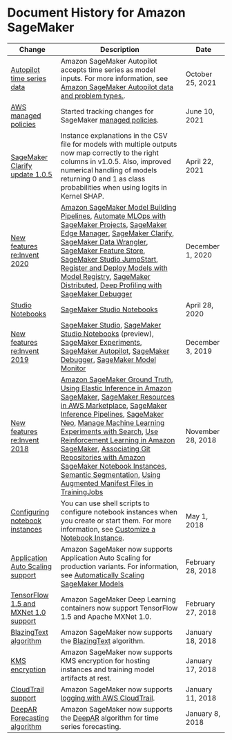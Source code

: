 # Document History for Amazon SageMaker<a name="doc-history"></a>

| Change | Description | Date | 
| --- |--- |--- |
| [Autopilot time series data](#doc-history) | Amazon SageMaker Autopilot accepts time series as model inputs\. For more information, see [Amazon SageMaker Autopilot data and problem types\.](https://docs.aws.amazon.com/sagemaker/latest/dg/autopilot-problem-types)\. | October 25, 2021 | 
| [AWS managed policies](#doc-history) | Started tracking changes for SageMaker [managed policies](https://docs.aws.amazon.com/sagemaker/latest/dg/security-iam-awsmanpol-sc.html#security-iam-awsmanpol-sc-updates)\. | June 10, 2021 | 
| [SageMaker Clarify update 1\.0\.5](https://docs.aws.amazon.com/sagemaker/latest/dg/clarify-fairness-and-explainability.html) | Instance explanations in the CSV file for models with multiple outputs now map correctly to the right columns in v1\.0\.5\. Also, improved numerical handling of models returning 0 and 1 as class probabilities when using logits in Kernel SHAP\. | April 22, 2021 | 
| [New features re:Invent 2020](#doc-history) |  [Amazon SageMaker Model Building Pipelines](https://docs.aws.amazon.com/sagemaker/latest/dg/pipelines.html), [Automate MLOps with SageMaker Projects](https://docs.aws.amazon.com/sagemaker/latest/dg/sagemaker-projects.html), [SageMaker Edge Manager](https://docs.aws.amazon.com/sagemaker/latest/dg/edge.html), [SageMaker Clarify](https://docs.aws.amazon.com/sagemaker/latest/dg/clarify-fairness-and-explainability.html), [SageMaker Data Wrangler](https://docs.aws.amazon.com/sagemaker/latest/dg/data-wrangler.html), [SageMaker Feature Store](https://docs.aws.amazon.com/sagemaker/latest/dg/feature-store.html), [SageMaker Studio JumpStart](https://docs.aws.amazon.com/sagemaker/latest/dg/studio-jumpstart.html), [Register and Deploy Models with Model Registry](https://docs.aws.amazon.com/sagemaker/latest/dg/model-registry.html), [SageMaker Distributed](https://docs.aws.amazon.com/sagemaker/latest/dg/distributed-training.html), [Deep Profiling with SageMaker Debugger](https://docs.aws.amazon.com/sagemaker/latest/dg/train-debugger.html)  | December 1, 2020 | 
| [Studio Notebooks](#doc-history) |  [SageMaker Studio Notebooks](https://docs.aws.amazon.com/sagemaker/latest/dg/notebooks.html)  | April 28, 2020 | 
| [New features re:Invent 2019](#doc-history) |  [SageMaker Studio](https://docs.aws.amazon.com/sagemaker/latest/dg/gs-studio.html), [SageMaker Studio Notebooks](https://docs.aws.amazon.com/sagemaker/latest/dg/notebooks.html) \(preview\), [SageMaker Experiments](https://docs.aws.amazon.com/sagemaker/latest/dg/experiments.html), [SageMaker Autopilot](https://docs.aws.amazon.com/sagemaker/latest/dg/autopilot-automate-model-development.html), [SageMaker Debugger](https://docs.aws.amazon.com/sagemaker/latest/dg/train-debugger.html), [SageMaker Model Monitor](https://docs.aws.amazon.com/sagemaker/latest/dg/model-monitor.html)  | December 3, 2019 | 
| [New features re:Invent 2018](#doc-history) | [Amazon SageMaker Ground Truth](https://docs.aws.amazon.com/sagemaker/latest/dg/sms.html), [Using Elastic Inference in Amazon SageMaker](https://docs.aws.amazon.com/sagemaker/latest/dg/ei.html), [SageMaker Resources in AWS Marketplace](https://docs.aws.amazon.com/sagemaker/latest/dg/sagemaker-marketplace.html), [SageMaker Inference Pipelines](https://docs.aws.amazon.com/sagemaker/latest/dg/inference-pipelines.html), [SageMaker Neo](https://docs.aws.amazon.com/sagemaker/latest/dg/Neo.html), [Manage Machine Learning Experiments with Search](https://docs.aws.amazon.com/sagemaker/latest/dg/search.html), [Use Reinforcement Learning in Amazon SageMaker](https://docs.aws.amazon.com/sagemaker/latest/dg/reinforcement-learning.html), [Associating Git Repositories with Amazon SageMaker Notebook Instances](https://docs.aws.amazon.com/sagemaker/latest/dg/nbi-git-repo.html), [Semantic Segmentation](https://docs.aws.amazon.com/sagemaker/latest/dg/semantic-segmentation.html), [Using Augmented Manifest Files in TrainingJobs](https://docs.aws.amazon.com/sagemaker/latest/dg/augmented-manifest.html) | November 28, 2018 | 
| [Configuring notebook instances](#doc-history) | You can use shell scripts to configure notebook instances when you create or start them\. For more information, see [Customize a Notebook Instance](https://docs.aws.amazon.com/sagemaker/latest/dg/notebook-lifecycle-config.html)\. | May 1, 2018 | 
| [Application Auto Scaling support](#doc-history) | Amazon SageMaker now supports Application Auto Scaling for production variants\. For information, see [Automatically Scaling SageMaker Models](https://docs.aws.amazon.com/sagemaker/latest/dg/endpoint-auto-scaling.html) | February 28, 2018 | 
| [TensorFlow 1\.5 and MXNet 1\.0 support](#doc-history) | Amazon SageMaker Deep Learning containers now support TensorFlow 1\.5 and Apache MXNet 1\.0\. | February 27, 2018 | 
| [BlazingText algorithm](#doc-history) | Amazon SageMaker now supports the [BlazingText](https://docs.aws.amazon.com/sagemaker/latest/dg/blazingtext.html) algorithm\. | January 18, 2018 | 
| [KMS encryption](#doc-history) | Amazon SageMaker now supports KMS encryption for hosting instances and training model artifacts at rest\. | January 17, 2018 | 
| [CloudTrail support](#doc-history) | Amazon SageMaker now supports [logging with AWS CloudTrail](https://docs.aws.amazon.com/sagemaker/latest/dg/logging-using-cloudtrail.html)\. | January 11, 2018 | 
| [DeepAR Forecasting algorithm](#doc-history) | Amazon SageMaker now supports the [DeepAR](https://docs.aws.amazon.com/sagemaker/latest/dg/deepar.html) algorithm for time series forecasting\. | January 8, 2018 | 